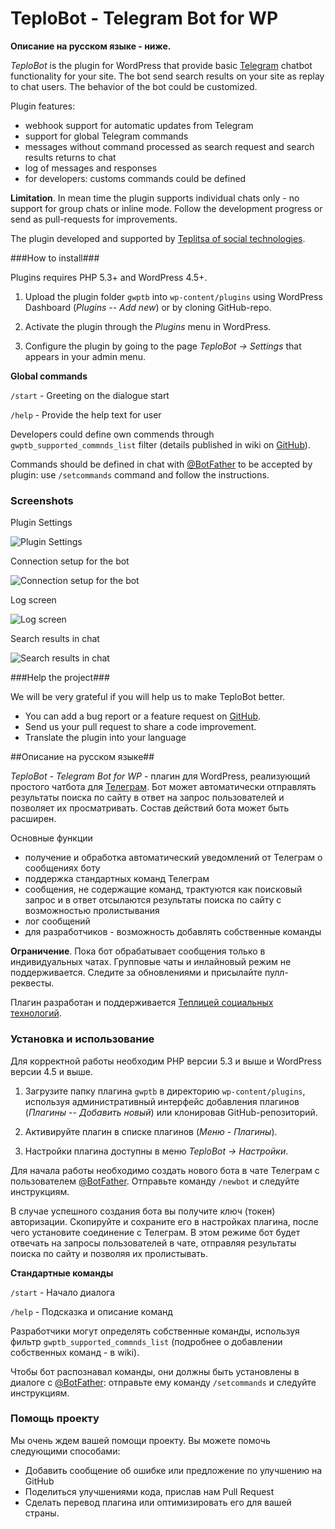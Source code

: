 # TeploBot - Telegram Bot for WP

**Описание на русском языке - ниже.**

*TeploBot* is the plugin for WordPress that provide basic [Telegram](https://telegram.org/) chatbot functionality for your site. The bot send search results on your site as replay to chat users. The behavior of the bot could be customized.

Plugin features:

* webhook support for automatic updates from Telegram
* support for global Telegram commands
* messages without command processed as search request and search results returns to chat
* log of messages and responses
* for developers: customs commands could be defined

**Limitation**. In mean time the plugin supports individual chats only - no support for group chats or inline mode. Follow the development progress or send as pull-requests for improvements.

The plugin developed and supported by [Teplitsa of social technologies](https://te-st.ru/).

###How to install###

Plugins requires PHP 5.3+ and WordPress 4.5+.

1. Upload the plugin folder `gwptb` into `wp-content/plugins` using WordPress Dashboard (_Plugins -- Add new_) or by cloning GitHub-repo.

2. Activate the plugin through the _Plugins_ menu in WordPress.

3. Configure the plugin by going to the page _TeploBot -> Settings_ that appears in your admin menu.

**Global commands**

`/start` - Greeting on the dialogue start

`/help` - Provide the help text for user

Developers could define own commends through `gwptb_supported_commnds_list` filter (details published in wiki on  [GitHub](//github.com/Teplitsa/GWPTB)).

Commands should be defined in chat with [@BotFather](https://telegram.me/botfather) to be accepted by plugin: use `/setcommands` command and follow the instructions.

### Screenshots ###

Plugin Settings

![Plugin Settings](https://itv.te-st.ru/wp-content/uploads/gwptb-screenshot-1.png)

Connection setup for the bot

![Connection setup for the bot](https://itv.te-st.ru/wp-content/uploads/gwptb-screenshot-2.png)

Log screen

![Log screen](https://itv.te-st.ru/wp-content/uploads/gwptb-screenshot-3.png)

Search results in chat

![Search results in chat](https://itv.te-st.ru/wp-content/uploads/gwptb-screenshot-4.png)


###Help the project###

We will be very grateful if you will help us to make TeploBot better.

* You can add a bug report or a feature request on [GitHub](https://github.com/Teplitsa/GWPTB/issues).
* Send us your pull request to share a code improvement.
* Translate the plugin into your language


##Описание на русском языке##

*TeploBot - Telegram Bot for WP* - плагин для WordPress, реализующий простого чатбота для [Телеграм](https://telegram.org/). Бот может автоматически отправлять результаты поиска по сайту в ответ на запрос пользователей и позволяет их просматривать. Состав действий бота может быть расширен. 

Основные функции

* получение и обработка автоматический уведомлений от Телеграм о сообщениях боту
* поддержка стандартных команд Телеграм
* сообщения, не содержащие команд, трактуются как поисковый запрос и в ответ отсылаются результаты поиска по сайту с возможностью пролистывания
* лог сообщений
* для разработчиков - возможность добавлять собственные команды

**Ограничение**. Пока бот обрабатывает сообщения только в индивидуальных чатах. Групповые чаты и инлайновый режим не поддерживается. Следите за обновлениями и присылайте пулл-реквесты.

Плагин разработан и поддерживается [Теплицей социальных технологий](https://te-st.ru/).

### Установка и использование ###

Для корректной работы необходим PHP версии 5.3 и выше и WordPress версии 4.5 и выше.

1. Загрузите папку плагина `gwptb` в директорию `wp-content/plugins`, используя административный интерфейс добавления плагинов (_Плагины -- Добавить новый_)
или клонировав GitHub-репозиторий.

2. Активируйте плагин в списке плагинов (_Меню - Плагины_).

3. Настройки плагина доступны в меню _TeploBot -> Настройки_. 

Для начала работы необходимо создать нового бота в чате Телеграм с пользователем [@BotFather](https://telegram.me/botfather). Отправьте команду `/newbot` и следуйте инструкциям.

В случае успешного создания бота вы получите ключ (токен) авторизации. Скопируйте и сохраните его в настройках плагина, после чего установите соединение с Телеграм. В этом режиме бот будет отвечать на запросы пользователей в чате, отправляя результаты поиска по сайту и позволяя их пролистывать. 

**Стандартные команды**

`/start` - Начало диалога

`/help` - Подсказка и описание команд

Разработчики могут определять собственные команды, используя фильтр `gwptb_supported_commnds_list` (подробнее о добавлении собственных команд - в wiki).

Чтобы бот распознавал команды, они должны быть установлены в диалоге с [@BotFather](https://telegram.me/botfather): отправьте ему команду `/setcommands` и следуйте инструкциям. 

### Помощь проекту ###

Мы очень ждем вашей помощи проекту. Вы можете помочь следующими способами:

* Добавить сообщение об ошибке или предложение по улучшению на GitHub
* Поделиться улучшениями кода, прислав нам Pull Request
* Сделать перевод плагина или оптимизировать его для вашей страны.
